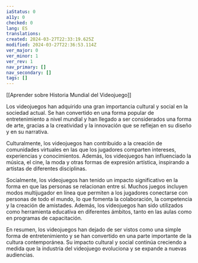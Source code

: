 ```yaml
---
iaStatus: 0
a11y: 0
checked: 0
lang: ES
translations: 
created: 2024-03-27T22:33:19.625Z
modified: 2024-03-27T22:36:53.114Z
ver_major: 0
ver_minor: 1
ver_rev: 1
nav_primary: []
nav_secondary: []
tags: []
---
```


[[Aprender sobre Historia Mundial del Videojuego]]

Los videojuegos han adquirido una gran importancia cultural y social en la sociedad actual. Se han convertido en una forma popular de entretenimiento a nivel mundial y han llegado a ser considerados una forma de arte, gracias a la creatividad y la innovación que se reflejan en su diseño y en su narrativa.

Culturalmente, los videojuegos han contribuido a la creación de comunidades virtuales en las que los jugadores comparten intereses, experiencias y conocimientos. Además, los videojuegos han influenciado la música, el cine, la moda y otras formas de expresión artística, inspirando a artistas de diferentes disciplinas.

Socialmente, los videojuegos han tenido un impacto significativo en la forma en que las personas se relacionan entre sí. Muchos juegos incluyen modos multijugador en línea que permiten a los jugadores conectarse con personas de todo el mundo, lo que fomenta la colaboración, la competencia y la creación de amistades. Además, los videojuegos han sido utilizados como herramienta educativa en diferentes ámbitos, tanto en las aulas como en programas de capacitación.

En resumen, los videojuegos han dejado de ser vistos como una simple forma de entretenimiento y se han convertido en una parte importante de la cultura contemporánea. Su impacto cultural y social continúa creciendo a medida que la industria del videojuego evoluciona y se expande a nuevas audiencias.
